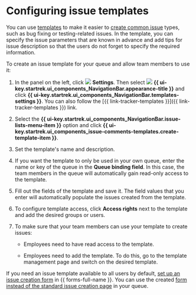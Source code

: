 # Configuring issue templates

You can use [templates](user/ticket-template.md) to make it easier to [create common issue](user/create-ticket.md#avto-template) types, such as bug fixing or testing-related issues. In the template, you can specify the issue parameters that are known in advance and add tips for issue description so that the users do not forget to specify the required information.

To create an issue template for your queue and allow team members to use it:

1. In the panel on the left, click ![](../_assets/tracker/svg/settings.svg) **Settings**. Then select ![](../_assets/tracker/svg/interface.svg)&nbsp;**{{ ui-key.startrek.ui_components_NavigationBar.appearance-title }}** and click **{{ ui-key.startrek.ui_components_NavigationBar.templates-settings }}**. You can also follow the [{{ link-tracker-templates }}]({{ link-tracker-templates }}) link.

1. Select the **{{ ui-key.startrek.ui_components_NavigationBar.issue-lists-menu-item }}** option and click **{{ ui-key.startrek.ui_components_issue-comments-templates.create-template-item }}**.

1. Set the template's name and description.

1. If you want the template to only be used in your own queue, enter the name or key of the queue in the **Queue binding field**. In this case, the team members in the queue will automatically gain read-only access to the template.

1. Fill out the fields of the template and save it. The field values that you enter will automatically populate the issues created from the template.

1. To configure template access, click **Access rights** next to the template and add the desired groups or users.

1. To make sure that your team members can use your template to create issues:

   - Employees need to have read access to the template.

   - Employees need to add the template. To do this, go to the template management page and switch on the desired template.

If you need an issue template available to all users by default, [set up an issue creation form](manager/forms-integration.md) in {{ forms-full-name }}. You can use the created [form instead of the standard issue creation page](manager/attach-form.md) in your queue.

